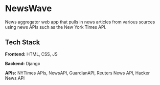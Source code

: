 # NewsWave
News aggregator  web app that pulls in news articles from various sources using news APIs such as the New York Times API. 
## Tech Stack

**Frontend:** HTML, CSS, JS

**Backend:** Django

**APIs:** NYTimes APIs, NewsAPI, GuardianAPI, Reuters News API, Hacker News API
